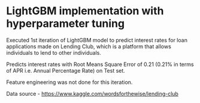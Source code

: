 # LightGBM implementation with hyperparameter tuning
Executed 1st iteration of LightGBM model to predict interest rates for loan applications made on Lending Club, which is a platform that allows individuals to lend to other individuals.

Predicts interest rates with Root Means Square Error of 0.21 (0.21% in terms of APR i.e. Annual Percentage Rate) on Test set.

Feature engineering was not done for this iteration.

Data source - https://www.kaggle.com/wordsforthewise/lending-club
